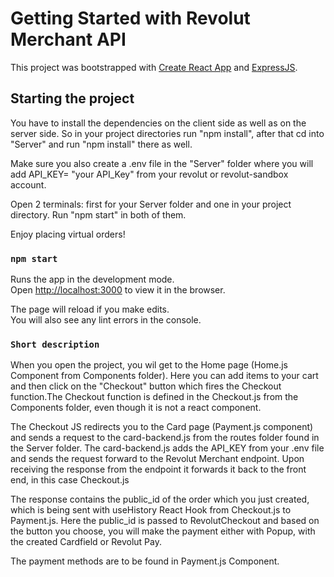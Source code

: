 # Getting Started with Revolut Merchant API

This project was bootstrapped with [Create React App](https://github.com/facebook/create-react-app) and [ExpressJS](https://expressjs.com/en/starter/installing.html).

## Starting the project

You have to install the dependencies on the client side as well as on the server side.
So in your project directories run "npm install", after that cd into "Server" and run "npm install" there as well.

Make sure you also create a .env file in the "Server" folder where you will add API_KEY= "your API_Key" from your revolut or revolut-sandbox account.

Open 2 terminals: first for your Server folder and one in your project directory. Run "npm start" in both of them.

Enjoy placing virtual orders!


### `npm start`

Runs the app in the development mode.\
Open [http://localhost:3000](http://localhost:3000) to view it in the browser.

The page will reload if you make edits.\
You will also see any lint errors in the console.

### `Short description`

When you open the project, you wil get to the Home page (Home.js Component from Components folder). Here you can add items to your cart and then click on the "Checkout" button which fires the Checkout function.The Checkout function is defined in the Checkout.js from the Components folder, even though it is not a react component.

The Checkout JS redirects you to the Card page (Payment.js component) and sends a request to the card-backend.js from the routes folder found in the Server folder. The card-backend.js adds the API_KEY from your .env file and sends the request forward to the Revolut Merchant endpoint. Upon receiving the response from the endpoint it forwards it back to the front end, in this case Checkout.js

The response contains the public_id of the order which you just created, which is being sent with useHistory React Hook  from Checkout.js to Payment.js. Here the public_id is passed to RevolutCheckout and based on the button you choose, you will make the payment either with Popup, with the created Cardfield or Revolut Pay.

The payment methods are to be found in Payment.js Component.
